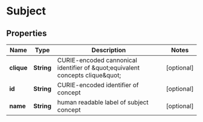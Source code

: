 
# Subject

## Properties
Name | Type | Description | Notes
------------ | ------------- | ------------- | -------------
**clique** | **String** | CURIE-encoded cannonical identifier of \&quot;equivalent concepts clique\&quot;  |  [optional]
**id** | **String** | CURIE-encoded identifier of concept  |  [optional]
**name** | **String** | human readable label of subject concept |  [optional]



